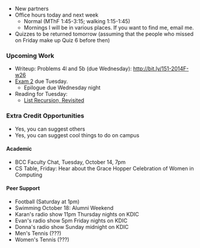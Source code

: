 * New partners
* Office hours today and next week
    * Normal (MThF 1:45-3:15; walking 1:15-1:45) 
    * Mornings I will be in various places.  If you want to find me, email 
      me.
* Quizzes to be returned tomorrow (assuming that the people who missed on
  Friday make up Quiz 6 before then)

### Upcoming Work

* Writeup: Problems 4l and 5b (due Wednesday): <http://bit.ly/151-2014F-w26>
* [Exam 2](../assignments/exam.02.html) due Tuesday.
    * Epilogue due Wednesday night
* Reading for Tuesday:
    * [List Recursion, Revisited](../readings/list-recursion-revisited.html)

### Extra Credit Opportunities

* Yes, you can suggest others
* Yes, you can suggest cool things to do on campus

#### Academic

* BCC Faculty Chat, Tuesday, October 14, 7pm
* CS Table, Friday: Hear about the Grace Hopper Celebration of Women
  in Computing

#### Peer Support

* Football (Saturday at 1pm)
* Swimming October 18: Alumni Weekend
* Karan's radio show 11pm Thursday nights on KDIC
* Evan's radio show 5pm Friday nights on KDIC
* Donna's radio show Sunday midnight on KDIC
* Men's Tennis (???)
* Women's Tennis (???)
